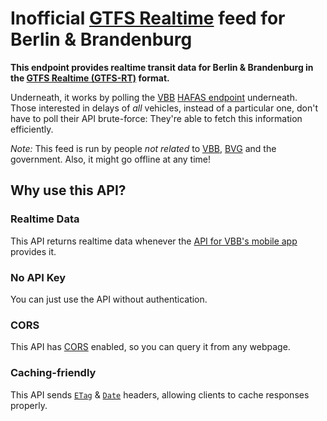 # Inofficial [GTFS Realtime](https://gtfs.org/reference/realtime/v2/) feed for Berlin & Brandenburg

**This endpoint provides realtime transit data for Berlin & Brandenburg in the [GTFS Realtime (GTFS-RT)](https://gtfs.org/reference/realtime/v2/) format.**

Underneath, it works by polling the [VBB](https://en.wikipedia.org/wiki/Verkehrsverbund_Berlin-Brandenburg) [HAFAS endpoint](https://github.com/public-transport/vbb-hafas) underneath. Those interested in delays of *all* vehicles, instead of a particular one, don't have to poll their API brute-force: They're able to fetch this information efficiently.

*Note:* This feed is run by people *not related* to [VBB](https://en.wikipedia.org/wiki/Verkehrsverbund_Berlin-Brandenburg), [BVG](https://en.wikipedia.org/wiki/Berliner_Verkehrsbetriebe) and the government. Also, it might go offline at any time!

## Why use this API?

### Realtime Data

This API returns realtime data whenever the [API for VBB's mobile app](https://github.com/public-transport/hafas-client/blob/33d7d30acf235c54887c6459a15fe581982c6a19/p/vbb/readme.md) provides it.

### No API Key

You can just use the API without authentication.

### CORS

This API has [CORS](https://developer.mozilla.org/en-US/docs/Web/HTTP/Access_control_CORS) enabled, so you can query it from any webpage.

### Caching-friendly

This API sends [`ETag`](https://developer.mozilla.org/en-US/docs/Web/HTTP/Headers/ETag) & [`Date`](https://developer.mozilla.org/en-US/docs/Web/HTTP/Headers/Date) headers, allowing clients to cache responses properly.
